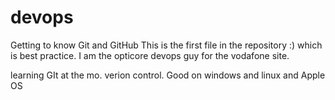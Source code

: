 # devops
Getting to know Git and GitHub
This is the first file in the repository :) which is best practice.
I am the opticore devops guy for the vodafone site.

learning GIt at the mo. verion control. 
Good on windows and linux and Apple OS
